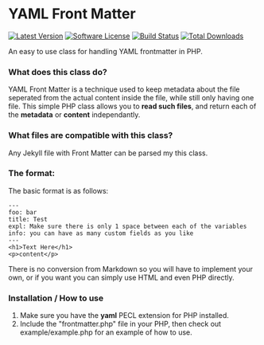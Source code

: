 YAML Front Matter
================
[![Latest Version](http://img.shields.io/packagist/v/modularr/yaml-front-matter.svg?style=flat)](https://packagist.org/packages/modularr/yaml-front-matter)
[![Software License](https://poser.pugx.org/modularr/yaml-front-matter/license.svg)](LICENSE.md)
[![Build Status](https://img.shields.io/travis/Modularr/YAML-FrontMatter/master.svg?style=flat)](https://travis-ci.org/Modularr/YAML-FrontMatter)
[![Total Downloads](https://img.shields.io/packagist/dt/modularr/yaml-front-matter.svg?style=flat)](https://packagist.org/packages/modularr/yaml-front-matter)

An easy to use class for handling YAML frontmatter in PHP.

### What does this class do?

YAML Front Matter is a technique used to keep metadata about the file seperated from the actual content inside the file, while still only having one file. This simple PHP class allows you to **read such files**, and return each of the **metadata** or **content** independantly.

### What files are compatible with this class?

Any Jekyll file with Front Matter can be parsed my this class.


### The format:

The basic format is as follows:

	---
	foo: bar
	title: Test
	expl: Make sure there is only 1 space between each of the variables
	info: you can have as many custom fields as you like
	---
	<h1>Text Here</h1>
	<p>content</p>

There is no conversion from Markdown so you will have to implement your own, or if you want you can simply use HTML and even PHP directly.

### Installation / How to use

1. Make sure you have the **yaml** PECL extension for PHP installed.
2. Include the "frontmatter.php" file in your PHP, then check out example/example.php for an example of how to use.
